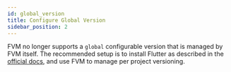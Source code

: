 ```yaml
---
id: global_version
title: Configure Global Version
sidebar_position: 2
---
```


FVM no longer supports a `global` configurable version that is managed by FVM itself. The recommended setup is to install Flutter as described in the [official docs](https://docs.flutter.dev/get-started/install), and use FVM to manage per project versioning.
